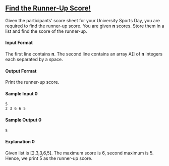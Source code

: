 ## **[Find the Runner-Up Score!](https://www.hackerrank.com/challenges/find-second-maximum-number-in-a-list)** 
Given the participants' score sheet for your University Sports Day, you are required to find the runner-up score. You are given **n** scores. Store them in a list and find the score of the runner-up.

#### Input Format

The first line contains **n**. The second line contains an array  A[] of **n** integers each separated by a space.

#### Output Format

Print the runner-up score.

#### Sample Input 0

```
5
2 3 6 6 5
```

#### Sample Output 0

```
5
```

#### Explanation 0

Given list is [2,3,3,6,5]. The maximum score is 6, second maximum is 5. Hence, we print 5 as the runner-up score.